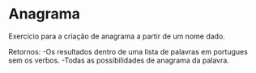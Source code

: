 # Anagrama

Exercício para a criação de anagrama a partir de um nome dado.

Retornos:
-Os resultados dentro de uma lista de palavras em portugues sem os verbos.
-Todas as possibilidades de anagrama da palavra.

